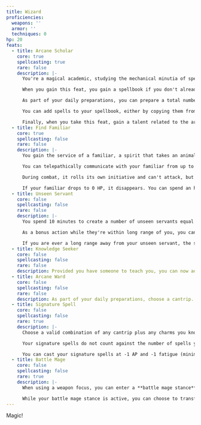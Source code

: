 ```yaml
---
title: Wizard
proficiencies:
  weapons: ''
  armor: ''
  techniques: 0
hp: 20
feats:
  - title: Arcane Scholar
    core: true
    spellcasting: true
    rare: false
    description: |-
      You're a magical academic, studying the mechanical minutia of spellcasting, breaking down arcane magic into its constituent parts and building it back up again. Your **spellcasting ability** is +FOCUS.

      When you gain this feat, you gain a spellbook if you don't already have one. Your spellbook is your repository of knowledge of all things spellcasting. Choose a total number of non-rare charms and cantrips equal to twice your FOCUS (with a minimum of 1 cantrip). When choosing your cantrips, pick from ones  with the "arcane" tag.

      As part of your daily preparations, you can prepare a total number of cantrips and charms from your spellbook equal to your +FOCUS + your Proficiency Bonus.

      You can add spells to your spellbook, either by copying them from a spell scroll or learning them from another wizard. Doing so requires special ink, with cantrips costing 200g, charms costing 100g + 100g per fatigue, and spells that comprise of both costing their total cantrip + charm cost, plus 100g. If your spellbook is destroyed, you can recreate it by crafting a new one for the cost of 100g. Be creative with your spellbook! It doesn't need to be a dusty old tome; it may be tattooed onto you, or stitched into your robes.

      Finally, when you take this feat, gain a talent related to the arcane or academia, and gain expertise in that talent.
  - title: Find Familiar
    core: true
    spellcasting: false
    rare: false
    description: |-
      You gain the service of a familiar, a spirit that takes an animal form of your choice in the form of a CR0 tiny creature. It acts independently of you, but obeys your commands.

      You can telepathically communicate with your familiar from up to 100 feet away and can spend 1 AP on your turn to see and hear through them, gaining the benefits of any special senses it has.

      During combat, it rolls its own initiative and can't attack, but it can take other actions as normal. On your turn, you can cast one of your cantrips through your familiar; if you do so, its AP and fatigue cost is increased by one, and its range changes to touch.

      If your familiar drops to 0 HP, it disappears. You can spend an hour resummoning it, which can be done in conjunction with finishing a short rest or as part of your daily preparations. You can also temporarily dismiss it to a pocket dimension on your turn for 1 AP. When it disappears, it leaves behind anything it was wearing or carrying.
  - title: Unseen Servant
    core: false
    spellcasting: false
    rare: false
    description: |-
      You spend 10 minutes to create a number of unseen servants equal to your +FOCUS. Unseen servants are invisible, mindless, shapeless, medium sized forces that perform simple tasks at your command for one hour. They have 0 AC, 1 HP, 0 fatigue, 0 exhaustion, 0 in all abilities, and can't attack. If it drops to 0 HP, it vanishes from existence.

      As a bonus action while they're within long range of you, you can mentally command a servant to perform a simple task that a human could do, such as fetching things, cleaning, mending, folding clothes, lighting fires, serving food, and pouring drinks. Once you give the command, the servant performs the task to the best of its ability until it completes it, then waits for your next command. Servants can't move more than a short range each round.

      If you are ever a long range away from your unseen servant, the spell ends early. When you create your servants, you can designate a single structure or grounds (like a tavern or the grounds of a homestead) as a safe space for your servants; when they're created there, or you bring them there, they can stay there, carrying out tasks, while you leave. You can have a total number of servants bound to a structure or grounds equal 3x your +FOCUS. You can only have one structure or grounds designated as safe at a time, and you can never have more than 3x your +FOCUS number of servants at a time.
  - title: Knowledge Seeker
    core: false
    spellcasting: false
    rare: false
    description: Provided you have someone to teach you, you can now add any cantrip or charm to your spellbook and prepare and use them as Wizard spells. You also gain an additional preparation slot per day for cantrips or charms.
  - title: Arcane Ward
    core: false
    spellcasting: false
    rare: false
    description: As part of your daily preparations, choose a cantrip. Whenever you deal damage with a spell that includes that cantrip, gain +SPELL temporary hit points.
  - title: Signature Spell
    core: false
    spellcasting: false
    rare: true
    description: |-
      Choose a valid combination of any cantrip plus any charms you know, that is now your signature spell; give it a name and describe it! Gain a number of signature spells equal to your Proficiency Bonus.

      Your signature spells do not count against the number of spells you have prepared, and you do not need their base cantrip or charms prepared to use them.

      You can cast your signature spells at -1 AP and -1 fatigue (minimum 1 each) a total number of times per day between them equal to your Proficiency Bonus and can cast them normally as often as you would like.
  - title: Battle Mage
    core: false
    spellcasting: false
    rare: true
    description: |-
      When using a weapon focus, you can enter a **battle mage stance** as part of the action to activate it. As part of entering this stance and preparing yourself for battle, you become invigorated and can cast either a shield or armor charmed spell on yourself (marking fatigue as normal). Additionally, spells using the cantrip you channel can add your +SPELL to their damage or healing rolls when cast at melee range. Your stance ends early if you're disarmed or you otherwise stop having your weapon focus available, otherwise it lasts for 1 minute. You can use this a number of times per day equal to your proficiency bonus.

      While your battle mage stance is active, you can choose to transform your familiar one size category larger than you, enabling you to ride it as a controlled mount When it does so, it gains +10 temporary HP but is otherwise unchanged.
---
```


Magic!
